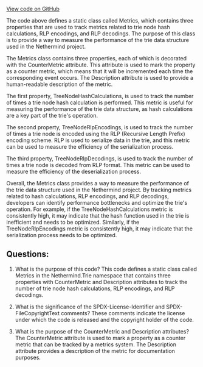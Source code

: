 [View code on GitHub](https://github.com/NethermindEth/nethermind/src/Nethermind/Nethermind.Trie/Metrics.cs)

The code above defines a static class called Metrics, which contains three properties that are used to track metrics related to trie node hash calculations, RLP encodings, and RLP decodings. The purpose of this class is to provide a way to measure the performance of the trie data structure used in the Nethermind project.

The Metrics class contains three properties, each of which is decorated with the CounterMetric attribute. This attribute is used to mark the property as a counter metric, which means that it will be incremented each time the corresponding event occurs. The Description attribute is used to provide a human-readable description of the metric.

The first property, TreeNodeHashCalculations, is used to track the number of times a trie node hash calculation is performed. This metric is useful for measuring the performance of the trie data structure, as hash calculations are a key part of the trie's operation.

The second property, TreeNodeRlpEncodings, is used to track the number of times a trie node is encoded using the RLP (Recursive Length Prefix) encoding scheme. RLP is used to serialize data in the trie, and this metric can be used to measure the efficiency of the serialization process.

The third property, TreeNodeRlpDecodings, is used to track the number of times a trie node is decoded from RLP format. This metric can be used to measure the efficiency of the deserialization process.

Overall, the Metrics class provides a way to measure the performance of the trie data structure used in the Nethermind project. By tracking metrics related to hash calculations, RLP encodings, and RLP decodings, developers can identify performance bottlenecks and optimize the trie's operation. For example, if the TreeNodeHashCalculations metric is consistently high, it may indicate that the hash function used in the trie is inefficient and needs to be optimized. Similarly, if the TreeNodeRlpEncodings metric is consistently high, it may indicate that the serialization process needs to be optimized.
## Questions: 
 1. What is the purpose of this code?
   This code defines a static class called Metrics in the Nethermind.Trie namespace that contains three properties with CounterMetric and Description attributes to track the number of trie node hash calculations, RLP encodings, and RLP decodings.

2. What is the significance of the SPDX-License-Identifier and SPDX-FileCopyrightText comments?
   These comments indicate the license under which the code is released and the copyright holder of the code.

3. What is the purpose of the CounterMetric and Description attributes?
   The CounterMetric attribute is used to mark a property as a counter metric that can be tracked by a metrics system. The Description attribute provides a description of the metric for documentation purposes.